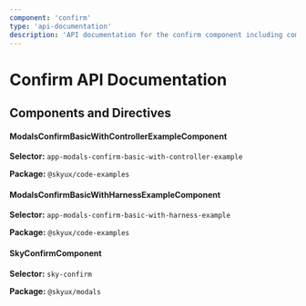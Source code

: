 ```yaml
---
component: 'confirm'
type: 'api-documentation'
description: 'API documentation for the confirm component including components, interfaces, and types.'
---
```


# Confirm API Documentation

## Components and Directives

#### ModalsConfirmBasicWithControllerExampleComponent

**Selector:** `app-modals-confirm-basic-with-controller-example`

**Package:** `@skyux/code-examples`

#### ModalsConfirmBasicWithHarnessExampleComponent

**Selector:** `app-modals-confirm-basic-with-harness-example`

**Package:** `@skyux/code-examples`

#### SkyConfirmComponent

**Selector:** `sky-confirm`

**Package:** `@skyux/modals`